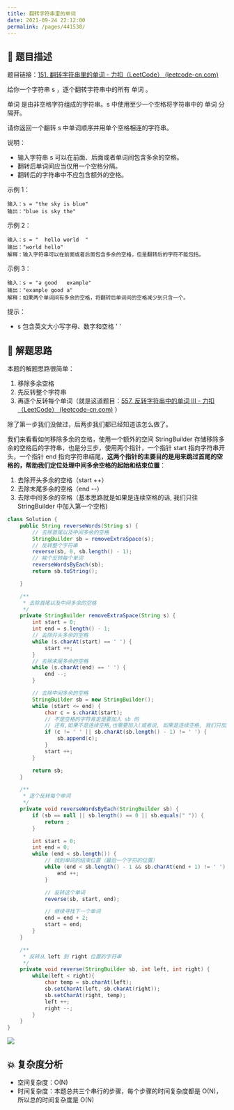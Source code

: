 ```yaml
---
title: 翻转字符串里的单词
date: 2021-09-24 22:12:00
permalink: /pages/441538/
---
```


## 📃 题目描述

题目链接：[151. 翻转字符串里的单词 - 力扣（LeetCode） (leetcode-cn.com)](https://leetcode-cn.com/problems/reverse-words-in-a-string/)

给你一个字符串 s ，逐个翻转字符串中的所有 单词 。

单词 是由非空格字符组成的字符串。s 中使用至少一个空格将字符串中的 单词 分隔开。

请你返回一个翻转 s 中单词顺序并用单个空格相连的字符串。

说明：

- 输入字符串 s 可以在前面、后面或者单词间包含多余的空格。
- 翻转后单词间应当仅用一个空格分隔。
- 翻转后的字符串中不应包含额外的空格。


示例 1：

```
输入：s = "the sky is blue"
输出："blue is sky the"
```

示例 2：

```
输入：s = "  hello world  "
输出："world hello"
解释：输入字符串可以在前面或者后面包含多余的空格，但是翻转后的字符不能包括。
```

示例 3：

```
输入：s = "a good   example"
输出："example good a"
解释：如果两个单词间有多余的空格，将翻转后单词间的空格减少到只含一个。
```


提示：

- s 包含英文大小写字母、数字和空格 ' '

## 🔔 解题思路

本题的解题思路很简单：

1. 移除多余空格
2. 先反转整个字符串
3. 再逐个反转每个单词（就是这道题目：[557. 反转字符串中的单词 III - 力扣（LeetCode） (leetcode-cn.com)](https://leetcode-cn.com/problems/reverse-words-in-a-string-iii/) ）

除了第一步我们没做过，后两步我们都已经知道该怎么做了。

我们来看看如何移除多余的空格，使用一个额外的空间 StringBuilder 存储移除多余的空格后的字符串，也是分三步，使用两个指针，一个指针 start 指向字符串开头，一个指针 end 指向字符串结尾，**这两个指针的主要目的是用来跳过首尾的空格的，帮助我们定位处理中间多余空格的起始和结束位置**：

1. 去除开头多余的空格（start ++）
2. 去除末尾多余的空格（end --）
3. 去除中间多余的空格（基本思路就是如果是连续空格的话, 我们只往 StringBuilder 中加入第一个空格)


```java
class Solution {
    public String reverseWords(String s) {
        // 去除首尾以及中间多余的空格
        StringBuilder sb = removeExtraSpace(s);
        // 反转整个字符串
        reverse(sb, 0, sb.length() - 1);
        // 挨个反转每个单词
        reverseWordsByEach(sb);
        return sb.toString();

    }

    /**
     * 去除首尾以及中间多余的空格
     */
    private StringBuilder removeExtraSpace(String s) {
        int start = 0;
        int end = s.length() - 1;
        // 去除开头多余的空格
        while (s.charAt(start) == ' ') {
            start ++;
        }
        // 去除末尾多余的空格
        while (s.charAt(end) == ' ') {
            end --;
        }

        // 去除中间多余的空格
        StringBuilder sb = new StringBuilder();
        while (start <= end) {
            char c = s.charAt(start);
            // 不是空格的字符肯定是要加入 sb 的
            // 还有,如果不是连续空格,也需要加入(或者说, 如果是连续空格, 我们只加入第一个空格)
            if (c != ' ' || sb.charAt(sb.length() - 1) != ' ') {
                sb.append(c);
            }
            start ++;
        }

        return sb;
    }

    /**
     * 逐个反转每个单词
     */
    private void reverseWordsByEach(StringBuilder sb) {
        if (sb == null || sb.length() == 0 || sb.equals(" ")) {
            return ;
        }

        int start = 0;
        int end = 0;
        while (end < sb.length()) {
            // 找到单词的结束位置（最后一个字符的位置）
            while (end < sb.length() - 1 && sb.charAt(end + 1) != ' ') {
                end ++;
            }

            // 反转这个单词
            reverse(sb, start, end);

            // 继续寻找下一个单词
            end = end + 2;
            start = end;
        }
    }

    /**
     * 反转从 left 到 right 位置的字符串
     */
    private void reverse(StringBuilder sb, int left, int right) {
        while(left < right){
            char temp = sb.charAt(left);
            sb.setCharAt(left, sb.charAt(right));
            sb.setCharAt(right, temp);
            left ++;
            right --;
        }
    }
}
```

![](https://cs-wiki.oss-cn-shanghai.aliyuncs.com/img/20210924224214.png)

## 💥 复杂度分析

- 空间复杂度：O(N)
- 时间复杂度：本题总共三个串行的步骤，每个步骤的时间复杂度都是 O(N)，所以总的时间复杂度是 O(N)

